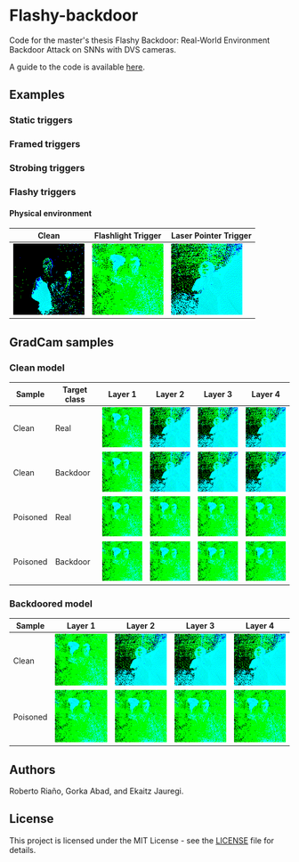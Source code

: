 # Flashy-backdoor

Code for the master's thesis Flashy Backdoor: Real-World Environment Backdoor Attack on SNNs with DVS cameras.

A guide to the code is available [here](how_to.md).

## Examples
### Static triggers

### Framed triggers

### Strobing triggers

### Flashy triggers

#### Physical environment

|       Clean           |      Flashlight Trigger         |       Laser Pointer Trigger          |
|------------------	|---	|---	|
| ![clean image](./figures/clean_real.gif) 	|  ![flashlight](./figures/flashlight.gif) | ![laser_pointer](./figures/laser.gif) 	|


## GradCam samples
### Clean model
|      Sample          |      Target class         |      Layer 1         |       Layer 2          |       Layer 3          |       Layer 4          |
|------------------	|--- |---	|---	|---	|---	|
|   Clean 	  |   Real 	      |  ![clean](./figures/flashlight.gif) | ![clean](./figures/laser.gif) 	| ![clean](./figures/laser.gif) 	| ![clean](./figures/laser.gif) 	|
|   Clean 	  |   Backdoor 	  |  ![clean](./figures/flashlight.gif) | ![clean](./figures/laser.gif) 	| ![clean](./figures/laser.gif) 	| ![clean](./figures/laser.gif) 	|
|   Poisoned 	|   Real 	      |  ![poisoned](./figures/flashlight.gif) |  ![poisoned](./figures/flashlight.gif) |  ![poisoned](./figures/flashlight.gif) |  ![poisoned](./figures/flashlight.gif) |
|   Poisoned 	|   Backdoor 	  |  ![poisoned](./figures/flashlight.gif) |  ![poisoned](./figures/flashlight.gif) |  ![poisoned](./figures/flashlight.gif) |  ![poisoned](./figures/flashlight.gif) |




### Backdoored model
|      Sample          |      Layer 1         |       Layer 2          |       Layer 3          |       Layer 4          |
|------------------	|---	|---	|---	|---	|
|   Clean 	  |  ![clean](./figures/flashlight.gif) | ![clean](./figures/laser.gif) 	| ![clean](./figures/laser.gif) 	| ![clean](./figures/laser.gif) 	|
|   Poisoned 	|  ![poisoned](./figures/flashlight.gif) |  ![poisoned](./figures/flashlight.gif) |  ![poisoned](./figures/flashlight.gif) |  ![poisoned](./figures/flashlight.gif) |


## Authors

Roberto Riaño, Gorka Abad, and Ekaitz Jauregi.



## License

This project is licensed under the MIT License - see the [LICENSE](LICENSE) file for details.
